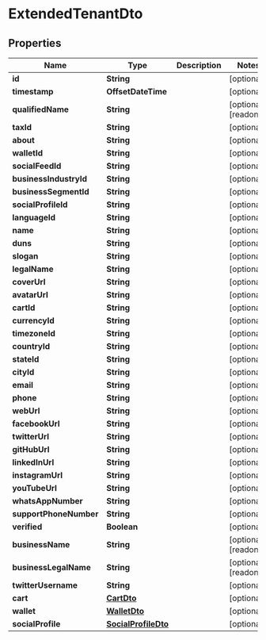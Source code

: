 

# ExtendedTenantDto


## Properties

| Name | Type | Description | Notes |
|------------ | ------------- | ------------- | -------------|
|**id** | **String** |  |  [optional] |
|**timestamp** | **OffsetDateTime** |  |  [optional] |
|**qualifiedName** | **String** |  |  [optional] [readonly] |
|**taxId** | **String** |  |  [optional] |
|**about** | **String** |  |  [optional] |
|**walletId** | **String** |  |  [optional] |
|**socialFeedId** | **String** |  |  [optional] |
|**businessIndustryId** | **String** |  |  [optional] |
|**businessSegmentId** | **String** |  |  [optional] |
|**socialProfileId** | **String** |  |  [optional] |
|**languageId** | **String** |  |  [optional] |
|**name** | **String** |  |  [optional] |
|**duns** | **String** |  |  [optional] |
|**slogan** | **String** |  |  [optional] |
|**legalName** | **String** |  |  [optional] |
|**coverUrl** | **String** |  |  [optional] |
|**avatarUrl** | **String** |  |  [optional] |
|**cartId** | **String** |  |  [optional] |
|**currencyId** | **String** |  |  [optional] |
|**timezoneId** | **String** |  |  [optional] |
|**countryId** | **String** |  |  [optional] |
|**stateId** | **String** |  |  [optional] |
|**cityId** | **String** |  |  [optional] |
|**email** | **String** |  |  [optional] |
|**phone** | **String** |  |  [optional] |
|**webUrl** | **String** |  |  [optional] |
|**facebookUrl** | **String** |  |  [optional] |
|**twitterUrl** | **String** |  |  [optional] |
|**gitHubUrl** | **String** |  |  [optional] |
|**linkedInUrl** | **String** |  |  [optional] |
|**instagramUrl** | **String** |  |  [optional] |
|**youTubeUrl** | **String** |  |  [optional] |
|**whatsAppNumber** | **String** |  |  [optional] |
|**supportPhoneNumber** | **String** |  |  [optional] |
|**verified** | **Boolean** |  |  [optional] |
|**businessName** | **String** |  |  [optional] [readonly] |
|**businessLegalName** | **String** |  |  [optional] [readonly] |
|**twitterUsername** | **String** |  |  [optional] |
|**cart** | [**CartDto**](CartDto.md) |  |  [optional] |
|**wallet** | [**WalletDto**](WalletDto.md) |  |  [optional] |
|**socialProfile** | [**SocialProfileDto**](SocialProfileDto.md) |  |  [optional] |



